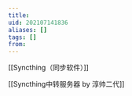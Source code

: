 ```yaml
---
title: 
uid: 202107141836
aliases: []
tags: []
from: 
---
```

[[Syncthing（同步软件）]]

[[Syncthing中转服务器 by 淳帅二代]]